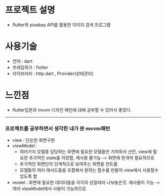 # 프로젝트 설명
- flutter와 pixabay API를 활용한 이미지 검색 프로그램

# 사용기술
- 언어 : dart
- 프레임워크 : flutter
- 라이브러리 : http.dart , Provider(상태관리)

# 느낀점
- flutter입문과 mvvm 디자인 패턴에 대해 공부할 수 있어서 좋았다.
---
### 프로젝트를 공부하면서 생각한 내가 본 mvvm패턴
- view : 단순한 화면구현
- viewModel :
  - 여러가지 모델중 담당하는 화면에 필요한 모델들만 가져와서 선언, view에 필요한 추가적인 state를 저장함, 재사용 불가능 -> 화면에 한개씩 필요하므로
  - 추가적인 화면단의 단계적으로 보여주는 화면을 컨트롤
  - 모델들의 여러 메서드들을 조합해서 원하는 함수를 만들어 view에서 사용할수 있도록 함
- model :
화면에 필요한 데이터들을 각각의 성질따라 나눠놓은것. 재사용이 가능 -> 여러 viewModel에서 사용이 가능하므로
